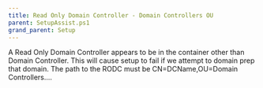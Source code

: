 ```yaml
---
title: Read Only Domain Controller - Domain Controllers OU
parent: SetupAssist.ps1
grand_parent: Setup
---
```


A Read Only Domain Controller appears to be in the container other than Domain Controller.
This will cause setup to fail if we attempt to domain prep that domain.
The path to the RODC must be CN=DCName,OU=Domain Controllers....
